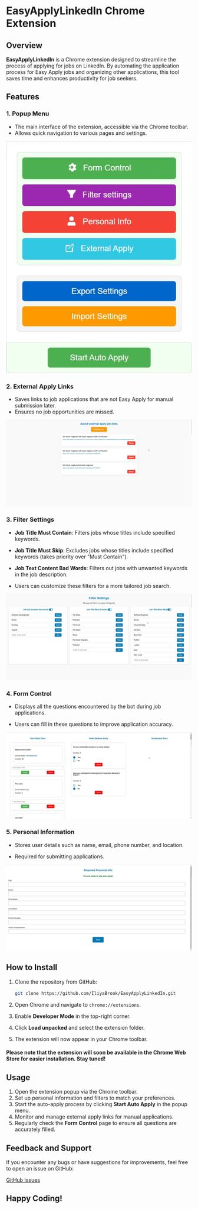 
# EasyApplyLinkedIn Chrome Extension

## Overview

**EasyApplyLinkedIn** is a Chrome extension designed to streamline the process of applying for jobs on LinkedIn. By automating the application process for Easy Apply jobs and organizing other applications, this tool saves time and enhances productivity for job seekers.

## Features

### 1. Popup Menu
- The main interface of the extension, accessible via the Chrome toolbar.
- Allows quick navigation to various pages and settings.

![Popup](assets/for_readme/popup.jpg)

### 2. External Apply Links
- Saves links to job applications that are not Easy Apply for manual submission later.
- Ensures no job opportunities are missed.

![External Apply](assets/for_readme/external_apply.jpg)

### 3. Filter Settings
- **Job Title Must Contain**: Filters jobs whose titles include specified keywords.

- **Job Title Must Skip**: Excludes jobs whose titles include specified keywords (takes priority over "Must Contain").

- **Job Text Content Bad Words**: Filters out jobs with unwanted keywords in the job description.

- Users can customize these filters for a more tailored job search.

![Filter Settings](assets/for_readme/filter_settings.jpg)

### 4. Form Control
- Displays all the questions encountered by the bot during job applications.

- Users can fill in these questions to improve application accuracy.

![Form Control](assets/for_readme/form_controll.jpg)

### 5. Personal Information
- Stores user details such as name, email, phone number, and location.

- Required for submitting applications.

![Personal Information](assets/for_readme/personal_information.jpg)

## How to Install

1. Clone the repository from GitHub:

    ```bash
    git clone https://github.com/IliyaBrook/EasyApplyLinkedIn.git
    ```
2. Open Chrome and navigate to `chrome://extensions`.
3. Enable **Developer Mode** in the top-right corner.
4. Click **Load unpacked** and select the extension folder.
5. The extension will now appear in your Chrome toolbar.

#### Please note that the extension will soon be available in the Chrome Web Store for easier installation. Stay tuned!

## Usage

1. Open the extension popup via the Chrome toolbar.
2. Set up personal information and filters to match your preferences.
3. Start the auto-apply process by clicking **Start Auto Apply** in the popup menu.
4. Monitor and manage external apply links for manual applications.
5. Regularly check the **Form Control** page to ensure all questions are accurately filled.

## Feedback and Support

If you encounter any bugs or have suggestions for improvements, feel free to open an issue on GitHub:

[GitHub Issues](https://github.com/IliyaBrook/EasyApplyLinkedIn/issues)

## Happy Coding!
